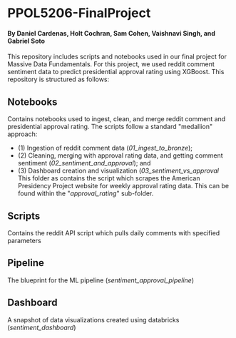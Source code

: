 # PPOL5206-FinalProject
#### By  Daniel Cardenas, Holt Cochran, Sam Cohen, Vaishnavi Singh, and Gabriel Soto ####
This repository includes scripts and notebooks used in our final project for Massive Data Fundamentals. For this project, we used reddit comment sentiment data to predict presidential approval rating using XGBoost. This repository is structured as follows:

## Notebooks
Contains notebooks used to ingest, clean, and merge reddit comment and presidential approval rating. The scripts follow a standard "medallion" approach: 
- (1) Ingestion of reddit comment data (*01_ingest_to_bronze*);
- (2) Cleaning, merging with approval rating data, and getting comment sentiment (*02_sentiment_and_approval*); and
- (3) Dashboard creation and visualization (*03_sentiment_vs_approval*
This folder as contains the script which scrapes the American Presidency Project website for weekly approval rating data. This can be found within the "*approval_rating*" sub-folder.

## Scripts
Contains the reddit API script which pulls daily comments with specified parameters

## Pipeline
The blueprint for the ML pipeline (*sentiment_approval_pipeline*)

## Dashboard
A snapshot of data visualizations created using databricks (*sentiment_dashboard*)


